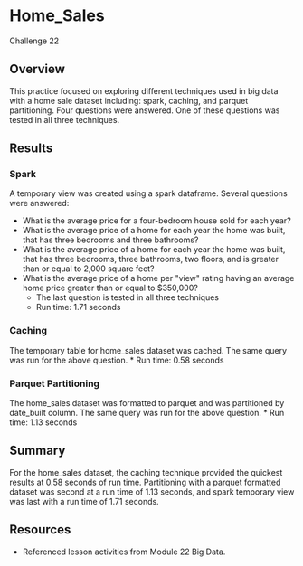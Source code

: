 # Home_Sales
Challenge 22

## Overview ##
This practice focused on exploring different techniques used in big data with a home sale dataset including: spark, caching, and parquet partitioning.
Four questions were answered. One of these questions was tested in all three techniques.

## Results ##
### Spark ###
A temporary view was created using a spark dataframe. Several questions were answered:
* What is the average price for a four-bedroom house sold for each year?
* What is the average price of a home for each year the home was built, that has three bedrooms and three bathrooms?
* What is the average price of a home for each year the home was built, that has three bedrooms, three bathrooms, two floors, and is greater than or equal to 2,000 square feet?
* What is the average price of a home per "view" rating having an average home price greater than or equal to $350,000?
    * The last question is tested in all three techniques
    * Run time: 1.71 seconds

### Caching ###
The temporary table for home_sales dataset was cached. The same query was run for the above question.
    * Run time: 0.58 seconds

### Parquet Partitioning ###
The home_sales dataset was formatted to parquet and was partitioned by date_built column. The same query was run for the above question.
    * Run time: 1.13 seconds

## Summary ##
For the home_sales dataset, the caching technique provided the quickest results at 0.58 seconds of run time. Partitioning with a parquet formatted dataset was second at a run time of 1.13 seconds, and spark temporary view was last with a run time of 1.71 seconds.

## Resources ##
* Referenced lesson activities from Module 22 Big Data.